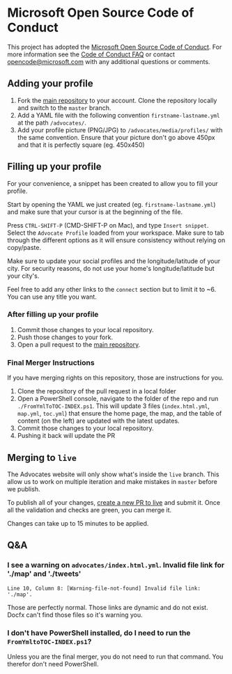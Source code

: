 # Microsoft Open Source Code of Conduct
This project has adopted the [Microsoft Open Source Code of Conduct](https://opensource.microsoft.com/codeofconduct/).
For more information see the [Code of Conduct FAQ](https://opensource.microsoft.com/codeofconduct/faq/) or contact [opencode@microsoft.com](mailto:opencode@microsoft.com) with any additional questions or comments.

## Adding your profile

1. Fork the [main repository](https://github.com/MicrosoftDocs/cloud-developer-advocates) to your account. Clone the repository locally and switch to the `master` branch.
2. Add a YAML file with the following convention `firstname-lastname.yml` at the path `/advocates/`.
3. Add your profile picture (PNG/JPG) to `/advocates/media/profiles/` with the same convention. Ensure that your picture don't go above 450px and that it is perfectly square (eg. 450x450)

## Filling up your profile

For your convenience, a snippet has been created to allow you to fill your profile.

Start by opening the YAML we just created (eg. `firstname-lastname.yml`) and make sure that your cursor is at the beginning of the file.

Press `CTRL-SHIFT-P` (CMD-SHIFT-P on Mac), and type `Insert snippet`. Select the `Advocate Profile` loaded from your workspace. Make sure to tab through the different options as it will ensure consistency without relying on copy/paste.

Make sure to update your social profiles and the longitude/latitude of your city. For security reasons, do not use your home's longitude/latitude but your city's.

Feel free to add any other links to the `connect` section but to limit it to ~6. You can use any title you want.

### After filling up your profile

1. Commit those changes to your local repository.
2. Push those changes to your fork.
3. Open a pull request to the [main repository](https://github.com/MicrosoftDocs/cloud-developer-advocates).

### Final Merger Instructions

If you have merging rights on this repository, those are instructions for you.

1. Clone the repository of the pull request in a local folder
2. Open a PowerShell console, navigate to the folder of the repo and run `./FromYmlToTOC-INDEX.ps1`. This will update 3 files (`index.html.yml`, `map.yml`, `toc.yml`) that ensure the home page, the map, and the table of content (on the left) are updated with the latest updates. 
3. Commit those changes to your local repository.
4. Pushing it back will update the PR

## Merging to `live`

The Advocates website will only show what's inside the `live` branch. This allow us to work on multiple iteration and make mistakes in `master` before we publish.

To publish all of your changes, [create a new PR to live](https://github.com/MicrosoftDocs/cloud-developer-advocates/compare/live...master?title=live%20%3C=%20master) and submit it. Once all the validation and checks are green, you can merge it.

Changes can take up to 15 minutes to be applied. 

## Q&A

### I see a warning on `advocates/index.html.yml`. Invalid file link for './map' and './tweets'

```
Line 10, Column 8: [Warning-file-not-found] Invalid file link: './map'.
```

Those are perfectly normal. Those links are dynamic and do not exist. Docfx can't find those files so it's warning you.

### I don't have PowerShell installed, do I need to run the `FromYmltoTOC-INDEX.ps1`?

Unless you are the final merger, you do not need to run that command. You therefor don't need PowerShell.
